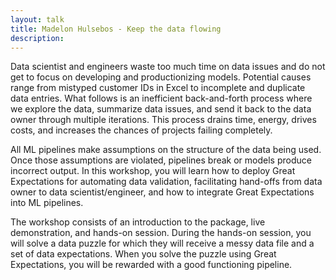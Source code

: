 ```yaml
---
layout: talk
title: Madelon Hulsebos - Keep the data flowing
description: 
---
```


Data scientist and engineers waste too much time on data issues and do not get to focus on developing and productionizing models. Potential causes range from mistyped customer IDs in Excel to incomplete and duplicate data entries. What follows is an inefficient back-and-forth process where we explore the data, summarize data issues, and send it back to the data owner through multiple iterations. This process drains time, energy, drives costs, and increases the chances of projects failing completely.

All ML pipelines make assumptions on the structure of the data being used. Once those assumptions are violated, pipelines break or models produce incorrect output. In this workshop, you will learn how to deploy Great Expectations for automating data validation, facilitating hand-offs from data owner to data scientist/engineer, and how to integrate Great Expectations into ML pipelines.

The workshop consists of an introduction to the package, live demonstration, and hands-on session. During the hands-on session, you will solve a data puzzle for which they will receive a messy data file and a set of data expectations. When you solve the puzzle using Great Expectations, you will be rewarded with a good functioning pipeline.
